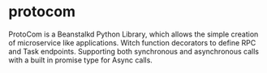 # protocom
ProtoCom is a Beanstalkd Python Library, which allows the simple creation of microservice like applications. Witch function decorators to define RPC and Task endpoints. Supporting both synchronous and asynchronous calls with a built in promise type for Async calls.
